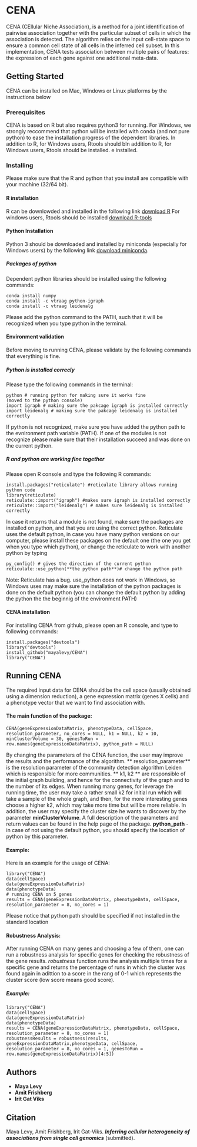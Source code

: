 # CENA

CENA (CEllular Niche Association), is a method for a joint identification of pairwise association together with the particular subset of cells in which the association is detected. The algorithm relies on the input cell-state space to ensure a common cell state of all cells in the inferred cell subset. In this implementation, CENA tests association between multiple pairs of features: the expression of each gene against one additional meta-data.


## Getting Started

CENA can be installed on Mac, Windows or Linux platforms by the instructions below

### Prerequisites

CENA is based on R but also requires python3 for running.
For Windows, we strongly reccommend that python will be installed with conda (and not pure python) to ease the installation progress of the dependent libraries.
In addition to R, for Windows users, Rtools should bIn addition to R, for Windows users, Rtools should be installed.
e installed.



### Installing
Please make sure that the R and python that you install are compatible with your machine (32/64 bit).
#### R installation
R can be downlowded and installed in the following link [download R](https://www.r-project.org/)
For windows users, Rtools should be installed [download R-tools](https://cran.r-project.org/bin/windows/Rtools)

#### Python Installation
Python 3 should be downloaded and installed by miniconda (especially for Windows users) by the following link [download miniconda](https://docs.conda.io/en/latest/miniconda.html).
##### Packages of python
Dependent python libraries should be installed using the following commands:
```
conda install numpy
conda install -c vtraag python-igraph
conda install -c vtraag leidenalg
```
Please add the python command to the PATH, such that it will be recognized when you type python in the terminal.

#### Environment validation
Before moving to running CENA, please validate by the following commands that everything is fine.
##### Python is installed correcly
Please type the following commands in the terminal:
```
python # running python for making sure it works fine
(moved to the python console)
import igraph # making sure the pakcage igraph is installed correctly
import leidenalg # making sure the pakcage leidenalg is installed correctly
```
If python is not recognized, make sure you have added the python path to the evnironment path variable (PATH). If one of the modules is not recognize please make sure that their installation succeed and was done on the current python.
##### R and python are working fine together
Please open R console and type the following R commands:
```
install.packages("reticulate") #reticulate library allows running python code
library(reticulate)
reticulate::import("igraph") #makes sure igraph is installed correctly
reticulate::import("leidenalg") # makes sure leidenalg is installed correctly
```
In case it returns that a module is not found, make sure the packages are installed on python, and that you are using the correct python.
Reticulate uses the default python, in case you have many python versions on our computer, please install these packages on the default one (the one you get when you type which python), or change the reticulate to work with another python by typing 
```
py_config() # gives the direction of the current python
reticulate::use_python(**the python path**)# change the python path
```
Note: Reticulate has a bug. use_python does not work in Windows, so Windows uses may make sure the installation of the python packages is done on the default python (you can change the default python by adding the python the the beginnig of the environment PATH)

#### CENA installation
For installing CENA from github, please open an R console, and type to following commands:
```
install.packages("devtools")
library("devtools")
install_github("mayalevy/CENA")
library("CENA")
```
## Running CENA

The required input data for CENA should be the cell space (usually obtained using a dimension reduction), a gene expression matrix (genes X cells) and a phenotype vector that we want to find association with.
#### The main function of the package:
```
CENA(geneExpressionDataMatrix, phenotypeData, cellSpace, resolution_parameter, no_cores = NULL, k1 = NULL, k2 = 10, minClusterVolume = 30, genesToRun = row.names(geneExpressionDataMatrix), python_path = NULL)
```
By changing the parameters of the CENA function, the user may improve the results and the performance of the algorithm.
** resolution_parameter** is the resolution parameter of the community detection algorithm Leiden which is responsible for more communities.
** k1, k2 ** are responsible of the initial graph building, and hence for the connectivity of the graph and to the number of its edges. When running many genes, for leverage the running time, the user may take a rather small k2 for initial run which will take a sample of the whole graph, and then, for the more interesting genes choose a higher k2, which may take more time but will be more reliable.
In addition, the user may specify the cluster size he wants to discover by the parameter **minClusterVolume**.
A full description of the parameters and return values can be found in the help page of the package.
**python_path** - in case of not using the default python, you should specify the location of python by this parameter.


#### Example:
Here is an example for the usage of CENA:
```
library("CENA")
data(cellSpace)
data(geneExpressionDataMatrix)
data(phenotypeData)
# running CENA on 5 genes
results = CENA(geneExpressionDataMatrix, phenotypeData, cellSpace, resolution_parameter = 8, no_cores = 1)
```
Please notice that python path should be specified if not installed in the standard location
#### Robustness Analysis:
After running CENA on many genes and choosing a few of them, one can run a robustness analysis for specific genes for checking the robustness of the gene results.
*robustness* function runs the analysis multiple times for a specific gene and returns the percentage of runs in which the cluster was found again in adittion to a score in the rang of 0-1 which represents the cluster score (low score means good score).
##### Example:
```
library("CENA")
data(cellSpace)
data(geneExpressionDataMatrix)
data(phenotypeData)
results = CENA(geneExpressionDataMatrix, phenotypeData, cellSpace, resolution_parameter = 8, no_cores = 1)
robustnessResults = robustness(results, geneExpressionDataMatrix,phenotypeData, cellSpace, resolution_parameter = 8, no_cores = 1, genesToRun = row.names(geneExpressionDataMatrix)[4:5])
```
## Authors

* **Maya Levy**
* **Amit Frishberg**
* **Irit Gat Viks**

## Citation
Maya Levy, Amit Frishberg, Irit Gat-Viks. ***Inferring cellular heterogeneity of associations from single cell genomics*** (submitted).